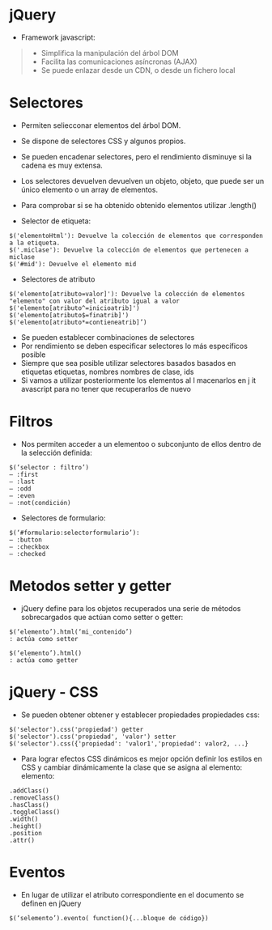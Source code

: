 # jQuery

* Framework javascript:
> * Simplifica la manipulación del árbol DOM
> * Facilita las comunicaciones asíncronas (AJAX)
> * Se puede enlazar desde un CDN, o desde un fichero local

# Selectores

* Permiten seliecconar elementos del árbol DOM.
* Se dispone de selectores CSS y algunos propios.
* Se pueden encadenar selectores, pero el rendimiento disminuye si la cadena es muy extensa.
* Los selectores devuelven devuelven un objeto, objeto, que puede ser un único elemento o un array de elementos.
* Para comprobar si se ha obtenido obtenido elementos utilizar .length()

* Selector de etiqueta:
```
$('elementoHtml'): Devuelve la colección de elementos que corresponden a la etiqueta.
$('.miclase'): Devuelve la colección de elementos que pertenecen a miclase
$('#mid'): Devuelve el elemento mid
```

* Selectores de atributo
```
$('elemento[atributo=valor]'): Devuelve la colección de elementos "elemento" con valor del atributo igual a valor
$('elemento[atributo^=inicioatrib]')
$('elemento[atributo$=finatrib]')
$('elemento[atributo*=contieneatrib]’)
```

* Se pueden establecer combinaciones de selectores
* Por rendimiento se deben especificar selectores lo más específicos posible
* Siempre que sea posible utilizar selectores basados basados en etiquetas etiquetas, nombres nombres de clase, ids
* Si vamos a utilizar posteriormente los elementos al l macenarlos en j it avascript para no
tener que recuperarlos de nuevo

# Filtros

* Nos permiten acceder a un elementoo o subconjunto de ellos dentro de la selección definida:
```
$(‘selector : filtro’)
– :first
– :last
– :odd
– :even
– :not(condición)
```
* Selectores de formulario:
```
$(‘#formulario:selectorformulario’):
– :button
– :checkbox
– :checked
```

# Metodos setter y getter

* jQuery define para los objetos recuperados una serie de métodos sobrecargados que actúan como setter o getter:
```
$(‘elemento’).html(‘mi_contenido’)
: actúa como setter
```
```
$(‘elemento’).html() 
: actúa como getter
```

# jQuery - CSS

* Se pueden obtener obtener y establecer propiedades propiedades css:
```
$('selector').css('propiedad') getter
$('selector').css('propiedad', 'valor') setter
$('selector').css({'propiedad': 'valor1','propiedad': valor2, ...}
```
* Para lograr efectos CSS dinámicos es mejor opción definir los estilos en CSS y cambiar dinámicamente la clase que se asigna al elemento: elemento:
```
.addClass()
.removeClass()
.hasClass()
.toggleClass()
.width()
.height()
.position
.attr()
```

# Eventos

* En lugar de utilizar el atributo correspondiente en el documento se definen en jQuery
```
$(‘selemento’).evento( function(){...bloque de código})
```